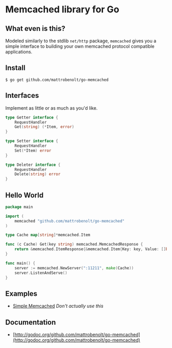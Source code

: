 # Memcached library for Go

## What even is this?
Modeled similarly to the stdlib `net/http` package, `memcached` gives you a simple interface to building your own memcached protocol compatible applications.

## Install
```
$ go get github.com/mattrobenolt/go-memcached
```

## Interfaces
Implement as little or as much as you'd like.
```go
type Getter interface {
	RequestHandler
	Get(string) (*Item, error)
}

type Setter interface {
	RequestHandler
	Set(*Item) error
}

type Deleter interface {
	RequestHandler
	Delete(string) error
}
```

## Hello World
```go
package main

import (
	memcached "github.com/mattrobenolt/go-memcached"
)

type Cache map[string]*memcached.Item

func (c Cache) Get(key string) memcached.MemcachedResponse {
	return &memcached.ItemResponse{&memcached.Item{Key: key, Value: []byte("world")}}
}

func main() {
	server := memcached.NewServer(":11211", make(Cache))
	server.ListenAndServe()
}
```

## Examples
 * [Simple Memcached](examples/memcached.go)  *Don't actually use this*

## Documentation
 * [http://godoc.org/github.com/mattrobenolt/go-memcached](http://godoc.org/github.com/mattrobenolt/go-memcached)
